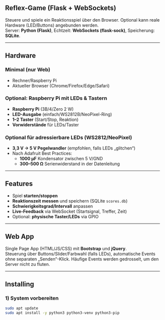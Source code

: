 ## Reflex-Game (Flask + WebSockets)
Steuere und spiele ein Reaktionsspiel über den Browser. Optional kann reale Hardware (LED/Buttons) angebunden werden.  
Server: **Python (Flask)**, Echtzeit: **WebSockets (flask-sock)**, Speicherung: **SQLite**.

---

## Hardware

### Minimal (nur Web)
- Rechner/Raspberry Pi
- Aktueller Browser (Chrome/Firefox/Edge/Safari)

### Optional: Raspberry Pi mit LEDs & Tastern
- **Raspberry Pi** (3B/4/Zero 2 W)
- **LED-Ausgabe** (einfach/WS2812B/NeoPixel-Ring)
- **1–2 Taster** (Start/Stop, Reaktion)
- **Vorwiderstände** für LEDs/Taster

### Optional für adressierbare LEDs (WS2812/NeoPixel)
- **3,3 V → 5 V Pegelwandler** (empfohlen, falls LEDs „glitchen“)
- Nach Adafruit Best Practices:
  - **1000 µF** Kondensator zwischen 5 V/GND
  - **300–500 Ω** Serienwiderstand in der Datenleitung

---

## Features
- Spiel **starten/stoppen**
- **Reaktionszeit messen** und speichern (SQLite `scores.db`)
- **Schwierigkeitsgrad/Intervall** anpassen
- **Live-Feedback** via WebSocket (Startsignal, Treffer, Zeit)
- Optional: **physische Taster/LEDs** via GPIO

---

## Web App
Single Page App (HTML/JS/CSS) mit **Bootstrap** und **jQuery**.  
Steuerung über Buttons/Slider/Farbwahl (falls LEDs), automatische Events ohne separaten „Senden“-Klick. Häufige Events werden gedrosselt, um den Server nicht zu fluten.

---

## Installing

### 1) System vorbereiten
```bash
sudo apt update
sudo apt install -y python3 python3-venv python3-pip
